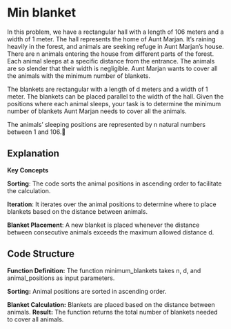 # Min blanket


In this problem, we have a rectangular hall with a length of 106 meters and a width of 1 meter.
The hall represents the home of Aunt Marjan. It’s raining heavily in the forest, and animals are seeking refuge in Aunt Marjan’s house. There are n animals entering the house from different parts of the forest. Each animal sleeps at a specific distance from the entrance. The animals are so slender that their width is negligible.
Aunt Marjan wants to cover all the animals with the minimum number of blankets. 

The blankets are rectangular with a length of d meters and a width of 1 meter. The blankets can be placed parallel to the width of the hall.
Given the positions where each animal sleeps, your task is to determine the minimum number of blankets Aunt Marjan needs to cover all the animals.

The animals’ sleeping positions are represented by n natural numbers between 1 and 106.🐶


## Explanation

**Key Concepts**

**Sorting**: The code sorts the animal positions in ascending order to facilitate the calculation.

**Iteration**: It iterates over the animal positions to determine where to place blankets based on the distance between animals.

**Blanket Placement**: A new blanket is placed whenever the distance between consecutive animals exceeds the maximum allowed distance d.

## Code Structure
__Function Definition:__ The function minimum_blankets takes n, d, and animal_positions as input parameters.

__Sorting:__ Animal positions are sorted in ascending order.

__Blanket Calculation:__ Blankets are placed based on the distance between animals.
__Result:__ The function returns the total number of blankets needed to cover all animals.
